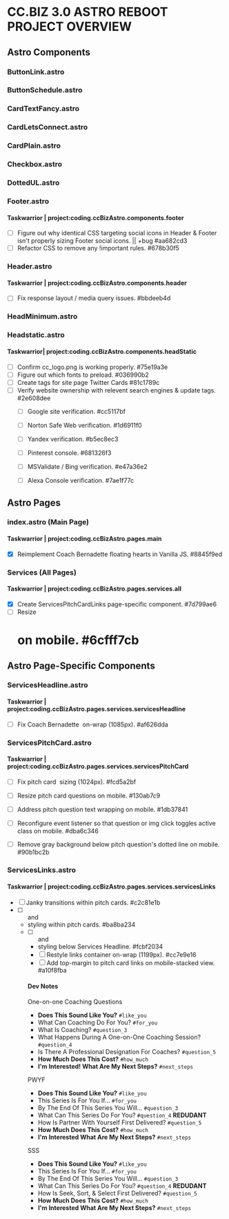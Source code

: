 # CC.BIZ 3.0 ASTRO REBOOT PROJECT OVERVIEW


## Astro Components


### ButtonLink.astro

### ButtonSchedule.astro

### CardTextFancy.astro

### CardLetsConnect.astro

### CardPlain.astro

### Checkbox.astro

### DottedUL.astro

### Footer.astro
#### Taskwarrior | project:coding.ccBizAstro.components.footer
* [ ] Figure out why identical CSS targeting social icons in Header & Footer isn't properly sizing Footer social icons. || +bug  #aa682cd3
* [ ] Refactor CSS to remove any !important rules.  #678b30f5

### Header.astro
####  Taskwarrior | project:coding.ccBizAstro.components.header
* [ ] Fix response layout / media query issues.  #bbdeeb4d

### HeadMinimum.astro

### Headstatic.astro
####   Taskwarrior| project:coding.ccBizAstro.components.headStatic
* [ ] Confirm cc_logo.png is working properly.  #75e19a3e
* [ ] Figure out which fonts to preload.  #036990b2
* [ ] Create <meta> tags for site page Twitter Cards  #81c1789c
* [ ] Verify website ownership with relevent search engines & update <meta> tags.  #2e608dee
    * [ ] Google site verification.  #cc5117bf
    * [ ] Norton Safe Web verification.  #1d6911f0
    * [ ] Yandex verification.  #b5ec8ec3
    * [ ] Pinterest console.  #681326f3
    * [ ] MSValidate / Bing verification.  #e47a36e2
    * [ ] Alexa Console verification.  #7ae1f77c


## Astro Pages

### index.astro (Main Page)

####  Taskwarrior | project:coding.ccBizAstro.pages.main
* [X] Reimplement Coach Bernadette floating hearts in Vanilla JS.  #8845f9ed


### Services (All Pages)

#### Taskwarrior | project:coding.ccBizAstro.pages.services.all
* [X] Create ServicesPitchCardLinks page-specific component.  #7d799ae6
* [ ] Resize <h1> on mobile.  #6cfff7cb

##  Astro Page-Specific Components

### ServicesHeadline.astro

####  Taskwarrior | project:coding.ccBizAstro.pages.services.servicesHeadline
* [ ] Fix Coach Bernadette <img> on-wrap (1085px).  #af626dda


### ServicesPitchCard.astro

#### Taskwarrior | project:coding.ccBizAstro.pages.services.servicesPitchCard
* [ ] Fix pitch card <img> sizing (1024px).  #fcd5a2bf
* [ ] Resize pitch card questions on mobile.  #130ab7c9
* [ ] Address pitch question text wrapping on mobile.  #1db37841
* [ ] Reconfigure event listener so that question or img click toggles active class on mobile.  #dba6c346
* [ ] Remove gray background below pitch question's dotted line on mobile.  #90b1bc2b


### ServicesLinks.astro

####  Taskwarrior | project:coding.ccBizAstro.pages.services.servicesLinks
* [ ] Janky transitions within pitch cards.  #c2c81e1b
* [ ] <ul> and <li> styling within pitch cards.  #ba8ba234
* [ ] <ul> and <li> styling below Services Headline.  #fcbf2034
* [ ] Restyle links container on-wrap (1199px).  #cc7e9e16
* [ ] Add top-margin to pitch card links on mobile-stacked view.  #a10f8fba

####  Dev Notes

One-on-one Coaching Questions

*   **Does This Sound Like You?**                           `#like_you`
*   What Can Coaching Do For You?                       `#for_you`
*   What Is Coaching?                                   `#question_3`
*   What Happens During A One-on-One Coaching Session?  `#question_4`
*   Is There A Professional Designation For Coaches?    `#question_5`
*   **How Much Does This Cost?**                            `#how_much`
*   **I'm Interested!  What Are My Next Steps?**            `#next_steps`

PWYF

*   **Does This Sound Like You?**                        `#like_you`
*   This Series Is For You If...                     `#for_you`
*   By The End Of This Series You Will...            `#question_3`
*   What Can This Series Do For You?                 `#question_4`    **REDUDANT**    
*   How Is Partner With Yourself First Delivered?    `#question_5`
*   **How Much Does This Cost?**                         `#how_much`
*   **I'm Interested What Are My Next Steps?**           `#next_steps`

SSS

*   **Does This Sound Like You?**                        `#like_you`
*   This Series Is For You If...                     `#for_you`
*   By The End Of This Series You Will...            `#question_3`
*   What Can This Series Do For You?                 `#question_4`   **REDUDANT**    
*   How Is Seek, Sort, & Select First Delivered?     `#question_5`
*   **How Much Does This Cost?**                         `#how_much`
*   **I'm Interested What Are My Next Steps?**           `#next_steps`


